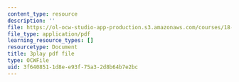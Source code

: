 ```yaml
---
content_type: resource
description: ''
file: https://ol-ocw-studio-app-production.s3.amazonaws.com/courses/18-06sc-linear-algebra-fall-2011/3f6408511d8ee93f75a32d8b64b7e2bc_MsIvs_6vC38.pdf
file_type: application/pdf
learning_resource_types: []
resourcetype: Document
title: 3play pdf file
type: OCWFile
uid: 3f640851-1d8e-e93f-75a3-2d8b64b7e2bc
---
```

